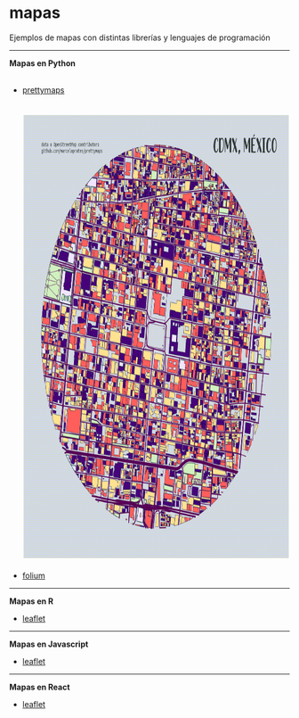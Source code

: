 # mapas
Ejemplos de mapas con distintas librerías y lenguajes de programación
<hr>
<b>Mapas en Python</b>
<br><br>
<ul>
  <li><a href="https://github.com/marceloprates/prettymaps" target="_blank" rel='noreferrer noopener'>prettymaps</a></li>
  <br><br>
  <img src="output/cdmx-circle.png" alt="prettymaps-example" width="800" height="800" />
  <br><br>
  <li><a href="https://github.com/python-visualization/folium" target="_blank" rel='noreferrer noopener'>folium</a></li>
</ul>
<hr>
<b>Mapas en R</b>
<ul>
  <li><a href="https://github.com/rstudio/leaflet" target="_blank" rel='noreferrer noopener'>leaflet</a></li>
</ul>
<hr>
<b>Mapas en Javascript</b>
<ul>
  <li><a href="https://github.com/Leaflet/Leaflet" target="_blank" rel='noreferrer noopener'>leaflet</a></li>
</ul>
<hr>
<b>Mapas en React</b>
<ul>
  <li><a href="https://github.com/PaulLeCam/react-leaflet" target="_blank" rel='noreferrer noopener'>leaflet</a></li>
</ul>
